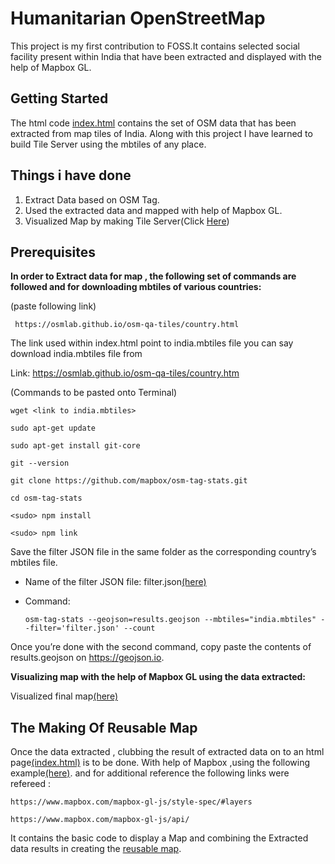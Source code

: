 # Humanitarian OpenStreetMap

This project is my first contribution to FOSS.It contains selected social facility present within India that have been extracted and displayed with the help of Mapbox GL.

## Getting Started

The html code [index.html](https://github.com/aaronakku/HOT-OSM/blob/master/index.html) contains the set of OSM data that has been extracted from map tiles of India. 
Along with this project I have learned to build Tile Server using the mbtiles of any place.

## Things i have done

1.  Extract Data based on OSM Tag.
2.  Used the extracted data and mapped with help of Mapbox GL.
3.  Visualized Map by making Tile Server(Click [Here](https://medium.com/@snehamariamsanthosh/making-of-tile-server-2ba9d397acc))

## Prerequisites

**In order to Extract data for map , the following set of commands are followed and for downloading mbtiles of various countries:**

(paste following link)
  
` https://osmlab.github.io/osm-qa-tiles/country.html`

The link used within index.html point to india.mbtiles file
you can say download india.mbtiles file from

Link: https://osmlab.github.io/osm-qa-tiles/country.htm
 
(Commands to be pasted onto Terminal)

`wget <link to india.mbtiles>`

```
sudo apt-get update

sudo apt-get install git-core

git --version

git clone https://github.com/mapbox/osm-tag-stats.git

cd osm-tag-stats

<sudo> npm install

<sudo> npm link
```
Save the filter JSON file in the same folder as the corresponding country’s mbtiles file.
* Name of the filter JSON file: filter.json[(here)](https://github.com/aaronakku/HOT-OSM/blob/master/filter.json)
* Command:

  ` osm-tag-stats --geojson=results.geojson --mbtiles="india.mbtiles" --filter='filter.json' --count `

Once you’re done with the second command, copy paste the contents of results.geojson on https://geojson.io.

**Visualizing map with the help of Mapbox GL using the data extracted:**

Visualized final map[(here)](https://github.com/aaronakku/aaronakku/blob/master/README.md)

## The Making Of Reusable Map
Once the data extracted , clubbing the result of extracted data on to an html page[(index.html)](https://github.com/aaronakku/HOT-OSM/blob/master/index.html) is to be done.
With help of Mapbox ,using the following example[(here)](https://www.mapbox.com/mapbox-gl-js/example/simple-map/).
and for additional reference the following links were refereed :
```
https://www.mapbox.com/mapbox-gl-js/style-spec/#layers

https://www.mapbox.com/mapbox-gl-js/api/
```
It contains the basic code to display a Map and combining the Extracted data results in creating the [reusable map](https://aaronakku.github.io/aaronakku/INTERACTIVE-MAP/).
